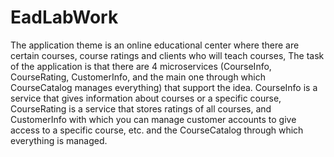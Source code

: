 # EadLabWork
The application theme is an online educational center where there are certain courses, course ratings and clients who will teach courses, The task of the application is that there are 4 microservices (CourseInfo, CourseRating, CustomerInfo, and the main one through which CourseCatalog manages everything) that support the idea. CourseInfo is a service that gives information about courses or a specific course, CourseRating is a service that stores ratings of all courses, and CustomerInfo with which you can manage customer accounts to give access to a specific course, etc. and the CourseCatalog through which everything is managed.
